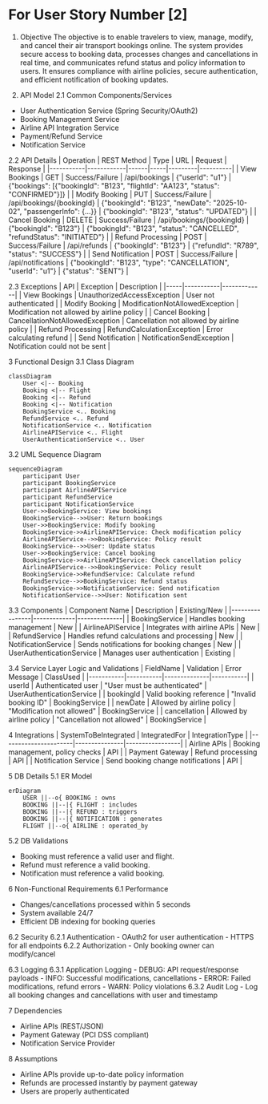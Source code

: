 # For User Story Number [2]

1. Objective
The objective is to enable travelers to view, manage, modify, and cancel their air transport bookings online. The system provides secure access to booking data, processes changes and cancellations in real time, and communicates refund status and policy information to users. It ensures compliance with airline policies, secure authentication, and efficient notification of booking updates.

2. API Model
2.1 Common Components/Services
- User Authentication Service (Spring Security/OAuth2)
- Booking Management Service
- Airline API Integration Service
- Payment/Refund Service
- Notification Service

2.2 API Details
| Operation | REST Method | Type | URL | Request | Response |
|-----------|------------|------|-----|---------|----------|
| View Bookings | GET | Success/Failure | /api/bookings | {"userId": "u1"} | {"bookings": [{"bookingId": "B123", "flightId": "AA123", "status": "CONFIRMED"}]} |
| Modify Booking | PUT | Success/Failure | /api/bookings/{bookingId} | {"bookingId": "B123", "newDate": "2025-10-02", "passengerInfo": {...}} | {"bookingId": "B123", "status": "UPDATED"} |
| Cancel Booking | DELETE | Success/Failure | /api/bookings/{bookingId} | {"bookingId": "B123"} | {"bookingId": "B123", "status": "CANCELLED", "refundStatus": "INITIATED"} |
| Refund Processing | POST | Success/Failure | /api/refunds | {"bookingId": "B123"} | {"refundId": "R789", "status": "SUCCESS"} |
| Send Notification | POST | Success/Failure | /api/notifications | {"bookingId": "B123", "type": "CANCELLATION", "userId": "u1"} | {"status": "SENT"} |

2.3 Exceptions
| API | Exception | Description |
|-----|-----------|-------------|
| View Bookings | UnauthorizedAccessException | User not authenticated |
| Modify Booking | ModificationNotAllowedException | Modification not allowed by airline policy |
| Cancel Booking | CancellationNotAllowedException | Cancellation not allowed by airline policy |
| Refund Processing | RefundCalculationException | Error calculating refund |
| Send Notification | NotificationSendException | Notification could not be sent |

3 Functional Design
3.1 Class Diagram
```mermaid
classDiagram
    User <|-- Booking
    Booking <|-- Flight
    Booking <|-- Refund
    Booking <|-- Notification
    BookingService <.. Booking
    RefundService <.. Refund
    NotificationService <.. Notification
    AirlineAPIService <.. Flight
    UserAuthenticationService <.. User
```

3.2 UML Sequence Diagram
```mermaid
sequenceDiagram
    participant User
    participant BookingService
    participant AirlineAPIService
    participant RefundService
    participant NotificationService
    User->>BookingService: View bookings
    BookingService-->>User: Return bookings
    User->>BookingService: Modify booking
    BookingService->>AirlineAPIService: Check modification policy
    AirlineAPIService-->>BookingService: Policy result
    BookingService-->>User: Update status
    User->>BookingService: Cancel booking
    BookingService->>AirlineAPIService: Check cancellation policy
    AirlineAPIService-->>BookingService: Policy result
    BookingService->>RefundService: Calculate refund
    RefundService-->>BookingService: Refund status
    BookingService->>NotificationService: Send notification
    NotificationService-->>User: Notification sent
```

3.3 Components
| Component Name | Description | Existing/New |
|----------------|-------------|--------------|
| BookingService | Handles booking management | New |
| AirlineAPIService | Integrates with airline APIs | New |
| RefundService | Handles refund calculations and processing | New |
| NotificationService | Sends notifications for booking changes | New |
| UserAuthenticationService | Manages user authentication | Existing |

3.4 Service Layer Logic and Validations
| FieldName | Validation | Error Message | ClassUsed |
|-----------|-----------|--------------|-----------|
| userId | Authenticated user | "User must be authenticated" | UserAuthenticationService |
| bookingId | Valid booking reference | "Invalid booking ID" | BookingService |
| newDate | Allowed by airline policy | "Modification not allowed" | BookingService |
| cancellation | Allowed by airline policy | "Cancellation not allowed" | BookingService |

4 Integrations
| SystemToBeIntegrated | IntegratedFor | IntegrationType |
|----------------------|---------------|-----------------|
| Airline APIs | Booking management, policy checks | API |
| Payment Gateway | Refund processing | API |
| Notification Service | Send booking change notifications | API |

5 DB Details
5.1 ER Model
```mermaid
erDiagram
    USER ||--o{ BOOKING : owns
    BOOKING ||--|{ FLIGHT : includes
    BOOKING ||--|{ REFUND : triggers
    BOOKING ||--|{ NOTIFICATION : generates
    FLIGHT ||--o{ AIRLINE : operated_by
```

5.2 DB Validations
- Booking must reference a valid user and flight.
- Refund must reference a valid booking.
- Notification must reference a valid booking.

6 Non-Functional Requirements
6.1 Performance
- Changes/cancellations processed within 5 seconds
- System available 24/7
- Efficient DB indexing for booking queries

6.2 Security
    6.2.1 Authentication
    - OAuth2 for user authentication
    - HTTPS for all endpoints
    6.2.2 Authorization
    - Only booking owner can modify/cancel

6.3 Logging
    6.3.1 Application Logging
    - DEBUG: API request/response payloads
    - INFO: Successful modifications, cancellations
    - ERROR: Failed modifications, refund errors
    - WARN: Policy violations
    6.3.2 Audit Log
    - Log all booking changes and cancellations with user and timestamp

7 Dependencies
- Airline APIs (REST/JSON)
- Payment Gateway (PCI DSS compliant)
- Notification Service Provider

8 Assumptions
- Airline APIs provide up-to-date policy information
- Refunds are processed instantly by payment gateway
- Users are properly authenticated
